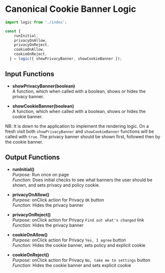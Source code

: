 # Canonical Cookie Banner Logic

```js
import logic from './index';

const {
    runInitial,
    privacyOnAllow,
    privacyOnReject,
    cookieOnAllow,
    cookieOnReject,
  } = logic({ showPrivacyBanner, showCookieBanner });
```

## Input Functions

- **showPrivacyBanner(boolean)**  
A function, which when called with a boolean, shows or hides the privacy banner.

- **showCookieBanner(boolean)**  
A function, which when called with a boolean, shows or hides the cookie banner.

NB: It is down to the application to implement the rendering logic. On a fresh visit both `showPrivacyBanner` and `showCookieBanner` functions will be called with `true`. The privacy banner should be shown first, followed then by the cookie banner.

## Output Functions

- **runInitial()**  
*Purpose:* Run once on page  
*Function:* Does initial checks to see what banners the user should be shown, and sets privacy and policy cookie.

- **privacyOnAllow()**  
*Purpose:* onClick action for Privacy `OK` button  
*Function:* Hides the privacy banner

- **privacyOnReject()**  
*Purpose:* onClick action for Privacy `Find out what's changed` link  
*Function:* Hides the privacy banner

- **cookieOnAllow()**  
*Purpose:* onClick action for Privacy `Yes, I agree` button  
*Function:* Hides the cookie banner, sets policy and explicit cookie

- **cookieOnReject()**  
*Purpose:* onClick action for Privacy `No, take me to settings` button  
*Function:* Hides the cookie banner and sets explicit cookie